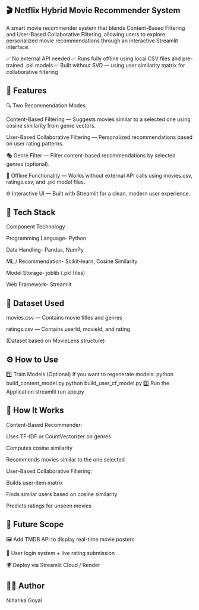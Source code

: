 ## 🎬 Netflix Hybrid Movie Recommender System
A smart movie recommender system that blends Content-Based Filtering and User-Based Collaborative Filtering, allowing users to explore personalized movie recommendations through an interactive Streamlit interface.

✅ No external API needed
✅ Runs fully offline using local CSV files and pre-trained .pkl models
✅ Built without SVD — using user similarity matrix for collaborative filtering

## 🚀 Features
🔍 Two Recommendation Modes

Content-Based Filtering — Suggests movies similar to a selected one using cosine similarity from genre vectors.

User-Based Collaborative Filtering — Personalized recommendations based on user rating patterns.

🎭 Genre Filter — Filter content-based recommendations by selected genres (optional).

💾 Offline Functionality — Works without external API calls using movies.csv, ratings.csv, and .pkl model files.

🌐 Interactive UI — Built with Streamlit for a clean, modern user experience.

## 🧠 Tech Stack
Component	Technology

Programming Language- 	Python

Data Handling- Pandas, NumPy

ML / Recommendation- 	Scikit-learn, Cosine Similarity

Model Storage- joblib (.pkl files)

Web Framework- 	Streamlit

## 📂 Dataset Used
movies.csv — Contains movie titles and genres

ratings.csv — Contains userId, movieId, and rating

(Dataset based on MovieLens structure)

## ⚙️ How to Use
1️⃣ Train Models (Optional)
If you want to regenerate models:
python build_content_model.py
python build_user_cf_model.py
2️⃣ Run the Application
streamlit run app.py

## 🧪 How It Works
Content-Based Recommender:

Uses TF-IDF or CountVectorizer on genres

Computes cosine similarity

Recommends movies similar to the one selected

User-Based Collaborative Filtering:

Builds user-item matrix

Finds similar users based on cosine similarity

Predicts ratings for unseen movies

## 🌱 Future Scope
🖼️ Add TMDB API to display real-time movie posters

🔐 User login system + live rating submission

🌍 Deploy via Streamlit Cloud / Render

## 👩‍💻 Author
Niharika Goyal
